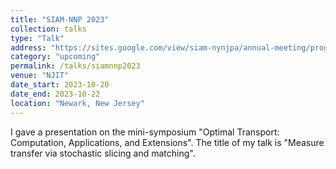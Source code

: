 ```yaml
---
title: "SIAM-NNP 2023"
collection: talks
type: "Talk"
address: "https://sites.google.com/view/siam-nynjpa/annual-meeting/program"
category: "upcoming"
permalink: /talks/siamnnp2023
venue: "NJIT"
date_start: 2023-10-20
date_end: 2023-10-22
location: "Newark, New Jersey"
---
```


I gave a presentation on the mini-symposium "Optimal Transport: Computation, Applications, and Extensions". The title of my talk is "Measure transfer via stochastic slicing and matching". 
